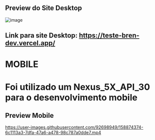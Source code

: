 ## Preview do Site Desktop


![image](https://user-images.githubusercontent.com/92698949/158604722-345d8181-59b8-467a-b820-658963c86a5e.png)



## Link para site Desktop: https://teste-bren-dev.vercel.app/
 


<h1>MOBILE<h1/>
Foi utilizado um Nexus_5X_API_30 para o desenvolvimento mobile
  
  
## Preview Mobile

https://user-images.githubusercontent.com/92698949/158874374-6c1113a3-7dfa-47a6-a478-98c787a0dde7.mp4

